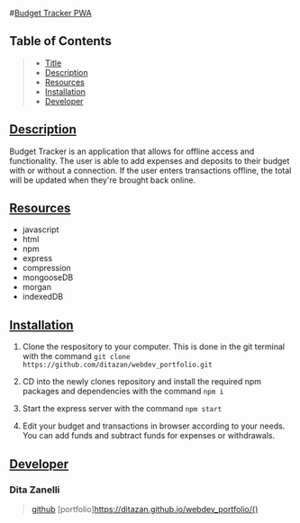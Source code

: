 #[Budget Tracker PWA](#title)

## Table of Contents
> - [Title](#title)
> - [Description](#description)
> - [Resources](#resources)
> - [Installation](#installation)
> - [Developer](#developer)

## [Description](#Description)

Budget Tracker is an application that allows for offline access and functionality. The user is  able to add expenses and deposits to their budget with or without a connection. If the user enters transactions offline, the total will be updated when they're brought back online.

## [Resources](#resources)

- javascript
- html
- npm
- express
- compression
- mongooseDB
- morgan
- indexedDB

## [Installation](#Installation)

1. Clone the respository to your computer. This is done in the git terminal with the command `git clone https://github.com/ditazan/webdev_portfolio.git`

2. CD into the newly clones repository and install the required npm packages and dependencies with the command `npm i`

3. Start the express server with the command `npm start`

4. Edit your budget and transactions in browser according to your needs. You can add funds and subtract funds for expenses or withdrawals. 

## [Developer](#Developer)

### Dita Zanelli
> [github](https://github.com/ditazan)
> [portfolio]https://ditazan.github.io/webdev_portfolio/()